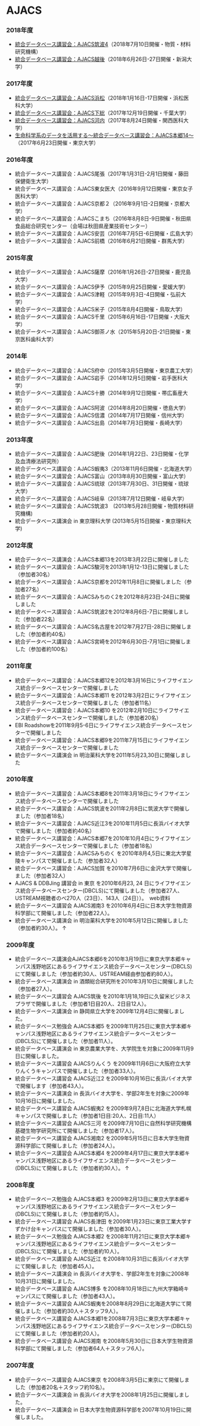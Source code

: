 # AJACS
### 2018年度
- [統合データベース講習会：AJACS筑波4](https://github.com/AJACS-training/AJACS70)（2018年7月10日開催・物質・材料研究機構）
- [統合データベース講習会：AJACS越後](https://github.com/AJACS-training/AJACS69)（2018年6月26日-27日開催・新潟大学）


### 2017年度
- [統合データベース講習会：AJACS浜松](https://github.com/AJACS-training/AJACS68)（2018年1月16日-17日開催・浜松医科大学）
- [統合データベース講習会：AJACS下総](https://github.com/AJACS-training/AJACS67)（2017年12月19日開催・千葉大学）
- [統合データベース講習会：AJACS河内](https://github.com/AJACS-training/AJACS66)（2017年8月24日開催・関西医科大学）
- [生命科学系のデータを活用する～統合データベース講習会：AJACS本郷14～](https://github.com/AJACS-training/AJACS65)（2017年6月23日開催・東京大学）

### 2016年度
- 統合データベース講習会：AJACS尾張（2017年1月31日-2月1日開催・藤田保健衛生大学）
- 統合データベース講習会：AJACS東女医大（2016年9月12日開催・東京女子医科大学）
- 統合データベース講習会：AJACS京都２（2016年9月1日-2日開催・京都大学）
- 統合データベース講習会：AJACSこまち（2016年8月8日-9日開催・秋田県食品総合研究センター（会場は秋田県産業技術センター）
- 統合データベース講習会：AJACS安芸（2016年7月5日-6日開催・広島大学）
- 統合データベース講習会：AJACS前橋（2016年6月21日開催・群馬大学）

### 2015年度
- 統合データベース講習会：AJACS薩摩（2016年1月26日-27日開催・鹿児島大学）
- 統合データベース講習会：AJACS伊予（2015年9月25日開催・愛媛大学）
- 統合データベース講習会：AJACS津軽（2015年9月3日-4日開催・弘前大学）
- 統合データベース講習会：AJACS米子（2015年8月4日開催・鳥取大学）
- 統合データベース講習会：AJACS千里（2015年6月16日-17日開催・大阪大学）
- 統合データベース講習会：AJACS御茶ノ水（2015年5月20日-21日開催・東京医科歯科大学）

### 2014年
- 統合データベース講習会：AJACS府中（2015年3月5日開催・東京農工大学）
- 統合データベース講習会：AJACS岩手（2014年12月5日開催・岩手医科大学）
- 統合データベース講習会：AJACS十勝（2014年9月12日開催・帯広畜産大学）
- 統合データベース講習会：AJACS阿波（2014年8月20日開催・徳島大学）
- 統合データベース講習会：AJACS信濃（2014年7月17日開催・信州大学）
- 統合データベース講習会：AJACS出島（2014年7月3日開催・長崎大学）
### 2013年度
- 統合データベース講習会：AJACS肥後（2014年1月22日、23日開催・化学及血清療法研究所）
- 統合データベース講習会：AJACS蝦夷3（2013年11月6日開催・北海道大学）
- 統合データベース講習会：AJACS富山（2013年8月30日開催・富山大学）
- 統合データベース講習会：AJACS琉球（2013年7月30日、31日開催・琉球大学）
- 統合データベース講習会：AJACS岐阜（2013年7月12日開催・岐阜大学）
- 統合データベース講習会：AJACS筑波3　(2013年5月28日開催・物質材料研究機構)
- 統合データベース講演会 in 東京理科大学 (2013年5月15日開催・東京理科大学)

### 2012年度
- 統合データベース講演会：AJACS本郷13を2013年3月22日に開催しました
- 統合データベース講習会：AJACS駿河を2013年1月12-13日に開催しました（参加者30名）
- 統合データベース講習会：AJACS京都を2012年11月8日に開催しました（参加者27名）
- 統合データベース講習会：AJACSみちのく2を2012年8月23日-24日に開催しました
- 統合データベース講習会：AJACS筑波2を2012年8月6日-7日に開催しました（参加者22名）
- 統合データベース講習会：AJACS名古屋を2012年7月27日-28日に開催しました（参加者約40名）
- 統合データベース講習会：AJACS宮崎を2012年6月30日-7月1日に開催しました（参加者約100名）

### 2011年度
- 統合データベース講習会：AJACS本郷12を2012年3月16日にライフサイエンス統合データベースセンターで開催しました
- 統合データベース講習会：AJACS本郷11 を2012年3月2日にライフサイエンス統合データベースセンターで開催しました（参加者11名）
- 統合データベース講習会：AJACS本郷10 を2012年2月10日にライフサイエンス統合データベースセンターで開催しました（参加者20名）
- EBI Roadshowを2011年9月5-6日にライフサイエンス統合データベースセンターで開催しました
- 統合データベース講習会：AJACS本郷9を2011年7月15日にライフサイエンス統合データベースセンターで開催しました
- 統合データベース講演会 in 明治薬科大学を2011年5月23,30日に開催しました

### 2010年度
- 統合データベース講習会：AJACS本郷8を2011年3月18日にライフサイエンス統合データベースセンターで開催しました
- 統合データベース講習会：AJACS筑波を2011年2月8日に筑波大学で開催しました（参加者18名）
- 統合データベース講習会：AJACS近江3を2010年11月5日に長浜バイオ大学で開催しました（参加者約40名）
- 統合データベース講習会：AJACS本郷7を2010年10月4日にライフサイエンス統合データベースセンターで開催しました（参加者18名）
- 統合データベース講習会：AJACSみちのく を2010年8月4,5日に東北大学星陵キャンパスで開催しました（参加者32人）
- 統合データベース講習会：AJACS加賀 を2010年7月6日に金沢大学で開催しました（参加者32人）
- AJACS & DDBJing 講習会 in 東京 を2010年6月23, 24 日にライフサイエンス統合データベースセンター(DBCLS)にて開催しました（参加者27人、USTREAM視聴者のべ270人（23日）、143人（24日））。　web資料
- 統合データベース講習会 AJACS湘南3 を2010年6月4日に日本大学生物資源科学部にて開催しました（参加者22人）。
- 統合データベース講演会 in 明治薬科大学を2010年5月12日に開催しました（参加者約30人）。
↑
### 2009年度
- 統合データベース講演会AJACS本郷6を2010年3月19日に東京大学本郷キャンパス浅野地区にあるライフサイエンス統合データベースセンター(DBCLS)にて開催しました（参加者約30人、USTREAM経由参加者約80人）。
- 統合データベース講演会 in 酒類総合研究所を2010年3月10日に開催しました（参加者27人）。
- 統合データベース講習会 AJACS筑後 を2010年1月18,19日に久留米ビジネスプラザで開催しました（参加者1日目20人、2日目12人）。
- 統合データベース講演会 in 静岡県立大学を2009年12月4日に開催しました。
- 統合データベース勉強会 AJACS本郷5 を2009年11月25日に東京大学本郷キャンパス浅野地区にあるライフサイエンス統合データベースセンター(DBCLS)にて開催しました（参加者11人）。
- 統合データベース講演会 in 東京農業大学を、大学院生を対象に2009年11月9日に開催しました。
- 統合データベース講習会 AJACSりんくう を2009年11月6日に大阪府立大学りんくうキャンパスで開催しました（参加者33人）。
- 統合データベース講習会 AJACS近江2 を2009年10月16日に長浜バイオ大学で開催します（参加者43人）。
- 統合データベース講演会 in 長浜バイオ大学を、学部2年生を対象に2009年10月16日に開催しました。
- 統合データベース講習会 AJACS蝦夷2 を2009年9月7,8日に北海道大学札幌キャンパスで開催しました（参加者1日目:20人、2日目:11人）
- 統合データベース講習会 AJACS三河 を2009年7月10日に自然科学研究機構 基礎生物学研究所にて開催しました（参加者17人）。
- 統合データベース講習会 AJACS湘南2 を2009年5月15日に日本大学生物資源科学部にて開催しました（参加者24人）。
- 統合データベース講習会 AJACS本郷4 を2009年4月17日に東京大学本郷キャンパス浅野地区にあるライフサイエンス統合データベースセンター(DBCLS)にて開催しました（参加者約30人）。
↑
### 2008年度
- 統合データベース勉強会 AJACS本郷3 を2009年2月13日に東京大学本郷キャンパス浅野地区にあるライフサイエンス統合データベースセンター(DBCLS)にて開催しました（参加者約15人）。
- 統合データベース講習会 AJACS長津田 を2009年1月23日に東京工業大学すずかけ台キャンパスにて開催しました（参加者30人）。
- 統合データベース勉強会 AJACS本郷2 を2008年11月21日に東京大学本郷キャンパス浅野地区にあるライフサイエンス統合データベースセンター(DBCLS)にて開催しました（参加者約10人）。
- 統合データベース講習会 AJACS近江 を2008年10月31日に長浜バイオ大学にて開催しました（参加者45人）。
- 統合データベース講演会 in 長浜バイオ大学を、学部2年生を対象に2008年10月31日に開催しました。
- 統合データベース講習会 AJACS博多 を2008年10月18日に九州大学箱崎キャンパスにて開催しました（参加者43人）。
- 統合データベース講習会 AJACS蝦夷を2008年8月29日に北海道大学にて開催しました（参加者約30人＋スタッフ9人）。
- 統合データベース講習会 AJACS本郷1を2008年7月3日に東京大学本郷キャンパス浅野地区にあるライフサイエンス統合データベースセンター(DBCLS)にて開催しました（参加者約20人）。
- 統合データベース講習会 AJACS湘南 を2008年5月30日に日本大学生物資源科学部にて開催しました（参加者64人＋スタッフ6人）。

### 2007年度
- 統合データベース講習会 AJACS東京 を2008年3月5日に東京にて開催しました（参加者20名＋スタッフ約10名）。
- 統合データベース講演会 in 長浜バイオ大学を2008年1月25日に開催しました。
- 統合データベース講演会 in 日本大学生物資源科学部を2007年10月19日に開催しました。
